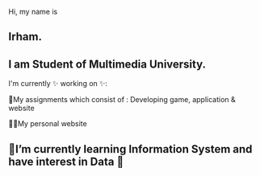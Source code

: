 Hi, my name is
## Irham.
## I am Student of Multimedia University.

I'm currently ✨ working on ✨:

📑My assignments which consist of : Developing game, application & website

🧑‍🏭My personal website 


🌱I’m currently learning Information System and have interest in Data 🙌
-
<!--
**kyiwsr/kyiwsr** is a ✨ _special_ ✨ repository because its `README.md` (this file) appears on your GitHub profile.

I'm Irham. 

- 🔭 I’m currently working on ...
- 🌱 I’m currently learning ...
- 👯 I’m looking to collaborate on ...
- 🤔 I’m looking for help with ...
- 💬 Ask me about ...
- 📫 How to reach me: ...
- 😄 Pronouns: ...
- ⚡ Fun fact: ...
-->
